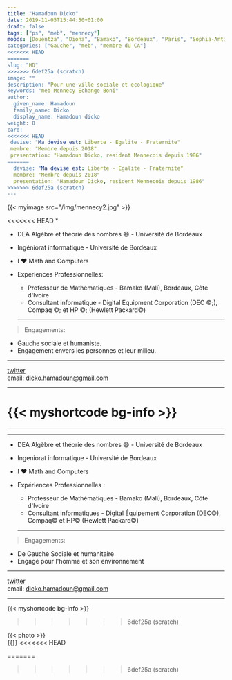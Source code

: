 ```yaml
---
title: "Hamadoun Dicko"
date: 2019-11-05T15:44:50+01:00
draft: false
tags: ["ps", "meb", "mennecy"]
moods: [Douentza", "Diona", "Bamako", "Bordeaux", "Paris", "Sophia-Antipolis"]
categories: ["Gauche", "meb", "membre du CA"]
<<<<<<< HEAD
=======
slug: "HD"
>>>>>>> 6def25a (scratch)
image: ""
description: "Pour une ville sociale et ecologique"
keywords: "meb Mennecy Echange Boni"
author:
  given_name: Hamadoun
  family_name: Dicko
  display_name: Hamadoun dicko
weight: 8
card:
<<<<<<< HEAD
 devise: "Ma devise est: Liberte - Egalite - Fraternite"
 membre: "Membre depuis 2018"
 presentation: "Hamadoun Dicko, resident Mennecois depuis 1986"
=======
  devise: "Ma devise est: Liberte - Egalite - Fraternite"
  membre: "Membre depuis 2018"
  presentation: "Hamadoun Dicko, resident Mennecois depuis 1986"
>>>>>>> 6def25a (scratch)
---
```


{{< myimage src="/img/mennecy2.jpg" >}}

<<<<<<< HEAD
*
  * DEA Algèbre et théorie des nombres :smile: - Université de Bordeaux  
  * Ingéniorat informatique - Université de Bordeaux
  * I :heart: Math and Computers

* Expériences Professionnelles:
  * Professeur de Mathématiques - Bamako (Mali), Bordeaux, Côte d'Ivoire
  * Consultant informatique - Digital Equipment Corporation (DEC ©;), Compaq ©; et HP ©; (Hewlett Packard&copy;)
  ***

> Engagements:
* Gauche sociale et humaniste. 
* Engagement envers les personnes et leur milieu.
***




[twitter](https://www.twitter.com/@HamadounDicko) <br>
email: dicko.hamadoun@gmail.com
***

{{< myshortcode bg-info  >}}
=======
---

---

- DEA Algèbre et théorie des nombres :smile: - Université de Bordeaux
- Ingeniorat informatique - Université de Bordeaux
- I :heart: Math and Computers

- Expériences Professionnelles :

  - Professeur de Mathématiques - Bamako (Mali), Bordeaux, Côte d'Ivoire
  - Consultant informatiques - Digital Équipement Corporation (DEC&copy;), Compaq&copy; et HP&copy; (Hewlett Packard&copy;)

  ***

> Engagements:

- De Gauche Sociale et humanitaire
- Engagé pour l'homme et son environnement

---

[twitter](https://www.twitter.com/@HamadounDicko) <br>
email: dicko.hamadoun@gmail.com

---

{{< myshortcode bg-info  >}}

>>>>>>> 6def25a (scratch)
  <div class="container px-4">
    <div class="row gx-5">
      <div class="col">
        <div class="p-3 border bg-info border-0 text-center">{{< photo >}} </div>
      </div>
    </div>
  </div>
{{</myshortcode>}}
<<<<<<< HEAD








=======
>>>>>>> 6def25a (scratch)
